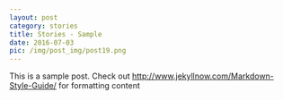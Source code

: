```yaml
---
layout: post
category: stories
title: Stories - Sample
date: 2016-07-03
pic: /img/post_img/post19.png
---
```


This is a sample post. Check out http://www.jekyllnow.com/Markdown-Style-Guide/ for formatting content
